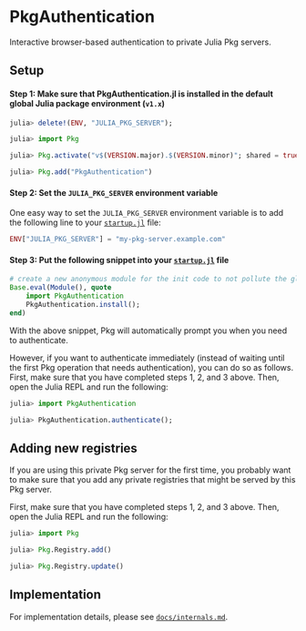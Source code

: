 # PkgAuthentication

Interactive browser-based authentication to private Julia Pkg servers.

## Setup

#### Step 1: Make sure that PkgAuthentication.jl is installed in the default global Julia package environment (`v1.x`)

```julia
julia> delete!(ENV, "JULIA_PKG_SERVER");

julia> import Pkg

julia> Pkg.activate("v$(VERSION.major).$(VERSION.minor)"; shared = true)

julia> Pkg.add("PkgAuthentication")
```

#### Step 2: Set the `JULIA_PKG_SERVER` environment variable

One easy way to set the `JULIA_PKG_SERVER` environment variable is to add the following
line to your [`startup.jl`](https://docs.julialang.org/en/v1/manual/getting-started/) file:

```julia
ENV["JULIA_PKG_SERVER"] = "my-pkg-server.example.com"
```

#### Step 3: Put the following snippet into your [`startup.jl`](https://docs.julialang.org/en/v1/manual/getting-started/) file

```julia
# create a new anonymous module for the init code to not pollute the global namespace
Base.eval(Module(), quote
    import PkgAuthentication
    PkgAuthentication.install();
end)
```

With the above snippet, Pkg will automatically prompt you when you need to authenticate.

However, if you want to authenticate immediately (instead of waiting until the first
Pkg operation that needs authentication), you can do so as follows. First, make
sure that you have completed steps 1, 2, and 3 above. Then, open the Julia REPL
and run the following:

```julia
julia> import PkgAuthentication

julia> PkgAuthentication.authenticate();
```

## Adding new registries

If you are using this private Pkg server for the first time, you probably want to
make sure that you add any private registries that might be served by this Pkg server.

First, make sure that you have completed steps 1, 2, and 3 above. Then, open the
Julia REPL and run the following:

```julia
julia> import Pkg

julia> Pkg.Registry.add()

julia> Pkg.Registry.update()
```

## Implementation

For implementation details, please see [`docs/internals.md`](docs/internals.md).
